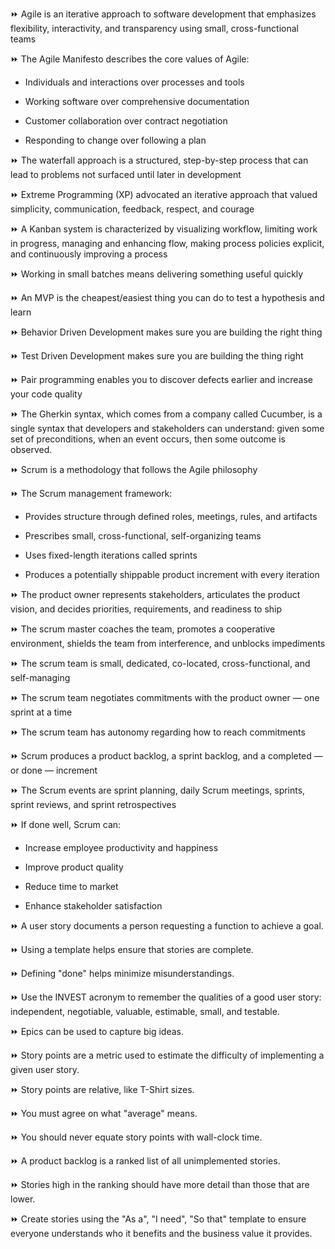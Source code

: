 ⏩ Agile is an iterative approach to software development that emphasizes flexibility, interactivity, and transparency using small, cross-functional teams

⏩ The Agile Manifesto describes the core values of Agile:

- Individuals and interactions over processes and tools

- Working software over comprehensive documentation

- Customer collaboration over contract negotiation

- Responding to change over following a plan

⏩ The waterfall approach is a structured, step-by-step process that can lead to problems not surfaced until later in development

⏩ Extreme Programming (XP) advocated an iterative approach that valued simplicity, communication, feedback, respect, and courage 

⏩ A Kanban system is characterized by visualizing workflow, limiting work in progress, managing and enhancing flow, making process policies explicit, and continuously improving a process

⏩ Working in small batches means delivering something useful quickly

⏩ An MVP is the cheapest/easiest thing you can do to test a hypothesis and learn 

⏩ Behavior Driven Development makes sure you are building the right thing

⏩ Test Driven Development makes sure you are building the thing right

⏩ Pair programming enables you to discover defects earlier and increase your code quality

⏩ The Gherkin syntax, which comes from a company called Cucumber, is a single syntax that developers and stakeholders can understand: given some set of preconditions, when an event occurs, then some outcome is observed.


⏩ Scrum is a methodology that follows the Agile philosophy

⏩ The Scrum management framework:

- Provides structure through defined roles, meetings, rules, and artifacts

- Prescribes small, cross-functional, self-organizing teams

- Uses fixed-length iterations called sprints

- Produces a potentially shippable product increment with every iteration

⏩ The product owner represents stakeholders, articulates the product vision, and decides priorities, requirements, and readiness to ship

⏩ The scrum master coaches the team, promotes a cooperative environment, shields the team from interference, and unblocks impediments

⏩ The scrum team is small, dedicated, co-located, cross-functional, and self-managing

⏩ The scrum team negotiates commitments with the product owner — one sprint at a time

⏩ The scrum team has autonomy regarding how to reach commitments

⏩ Scrum produces a product backlog, a sprint backlog, and a completed — or done — increment

⏩ The Scrum events are sprint planning, daily Scrum meetings, sprints, sprint reviews, and sprint retrospectives

⏩ If done well, Scrum can: 

- Increase employee productivity and happiness

- Improve product quality

- Reduce time to market

- Enhance stakeholder satisfaction

⏩ A user story documents a person requesting a function to achieve a goal.

⏩ Using a template helps ensure that stories are complete. 

⏩ Defining "done" helps minimize misunderstandings. 

⏩ Use the INVEST acronym to remember the qualities of a good user story: independent, negotiable, valuable, estimable, small, and testable. 

⏩ Epics can be used to capture big ideas. 

⏩ Story points are a metric used to estimate the difficulty of implementing a given user story.

⏩ Story points are relative, like T-Shirt sizes. 

⏩ You must agree on what "average" means. 

⏩ You should never equate story points with wall-clock time. 

⏩ A product backlog is a ranked list of all unimplemented stories. 

⏩ Stories high in the ranking should have more detail than those that are lower. 

⏩ Create stories using the "As a", "I need", "So that" template to ensure everyone understands who it benefits and the business value it provides.
